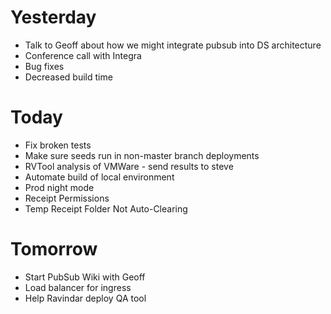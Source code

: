 # Yesterday

- Talk to Geoff about how we might integrate pubsub into DS architecture
- Conference call with Integra
- Bug fixes
- Decreased build time

# Today

- Fix broken tests
- Make sure seeds run in non-master branch deployments
- RVTool analysis of VMWare - send results to steve
- Automate build of local environment
- Prod night mode
- Receipt Permissions
- Temp Receipt Folder Not Auto-Clearing

# Tomorrow

- Start PubSub Wiki with Geoff
- Load balancer for ingress
- Help Ravindar deploy QA tool
